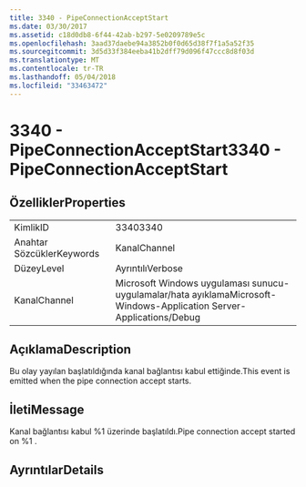```yaml
---
title: 3340 - PipeConnectionAcceptStart
ms.date: 03/30/2017
ms.assetid: c18d0db8-6f44-42ab-b297-5e0209789e5c
ms.openlocfilehash: 3aad37daebe94a3852b0f0d65d38f7f1a5a52f35
ms.sourcegitcommit: 3d5d33f384eeba41b2dff79d096f47ccc8d8f03d
ms.translationtype: MT
ms.contentlocale: tr-TR
ms.lasthandoff: 05/04/2018
ms.locfileid: "33463472"
---
```

# <a name="3340---pipeconnectionacceptstart"></a><span data-ttu-id="c0095-102">3340 - PipeConnectionAcceptStart</span><span class="sxs-lookup"><span data-stu-id="c0095-102">3340 - PipeConnectionAcceptStart</span></span>
## <a name="properties"></a><span data-ttu-id="c0095-103">Özellikler</span><span class="sxs-lookup"><span data-stu-id="c0095-103">Properties</span></span>  
  
|||  
|-|-|  
|<span data-ttu-id="c0095-104">Kimlik</span><span class="sxs-lookup"><span data-stu-id="c0095-104">ID</span></span>|<span data-ttu-id="c0095-105">3340</span><span class="sxs-lookup"><span data-stu-id="c0095-105">3340</span></span>|  
|<span data-ttu-id="c0095-106">Anahtar Sözcükler</span><span class="sxs-lookup"><span data-stu-id="c0095-106">Keywords</span></span>|<span data-ttu-id="c0095-107">Kanal</span><span class="sxs-lookup"><span data-stu-id="c0095-107">Channel</span></span>|  
|<span data-ttu-id="c0095-108">Düzey</span><span class="sxs-lookup"><span data-stu-id="c0095-108">Level</span></span>|<span data-ttu-id="c0095-109">Ayrıntılı</span><span class="sxs-lookup"><span data-stu-id="c0095-109">Verbose</span></span>|  
|<span data-ttu-id="c0095-110">Kanal</span><span class="sxs-lookup"><span data-stu-id="c0095-110">Channel</span></span>|<span data-ttu-id="c0095-111">Microsoft Windows uygulaması sunucu-uygulamalar/hata ayıklama</span><span class="sxs-lookup"><span data-stu-id="c0095-111">Microsoft-Windows-Application Server-Applications/Debug</span></span>|  
  
## <a name="description"></a><span data-ttu-id="c0095-112">Açıklama</span><span class="sxs-lookup"><span data-stu-id="c0095-112">Description</span></span>  
 <span data-ttu-id="c0095-113">Bu olay yayılan başlatıldığında kanal bağlantısı kabul ettiğinde.</span><span class="sxs-lookup"><span data-stu-id="c0095-113">This event is emitted when the pipe connection accept starts.</span></span>  
  
## <a name="message"></a><span data-ttu-id="c0095-114">İleti</span><span class="sxs-lookup"><span data-stu-id="c0095-114">Message</span></span>  
 <span data-ttu-id="c0095-115">Kanal bağlantısı kabul %1 üzerinde başlatıldı.</span><span class="sxs-lookup"><span data-stu-id="c0095-115">Pipe connection accept started on %1 .</span></span>  
  
## <a name="details"></a><span data-ttu-id="c0095-116">Ayrıntılar</span><span class="sxs-lookup"><span data-stu-id="c0095-116">Details</span></span>
